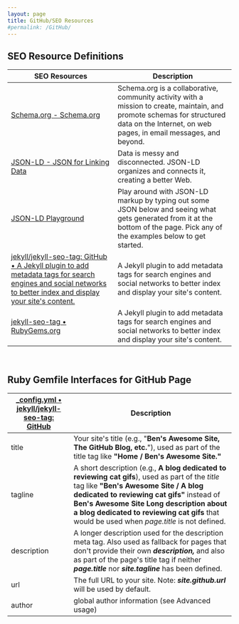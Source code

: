 ```yaml
---
layout: page
title: GitHub/SEO Resources 
#permalink: /GitHub/
---
```


## SEO Resource Definitions

| SEO Resources | Description |
|---|---|
| [Schema.org - Schema.org](https://schema.org/) | Schema.org is a collaborative, community activity with a mission to create, maintain, and promote schemas for structured data on the Internet, on web pages, in email messages, and beyond. |
| [JSON-LD - JSON for Linking Data](https://json-ld.org/) | Data is messy and disconnected. JSON-LD organizes and connects it, creating a better Web. |
| [JSON-LD Playground](https://json-ld.org/playground/) | Play around with JSON-LD markup by typing out some JSON below and seeing what gets generated from it at the bottom of the page. Pick any of the examples below to get started. |
| [jekyll/jekyll-seo-tag: GitHub • A Jekyll plugin to add metadata tags for search engines and social networks to better index and display your site's content.](https://github.com/jekyll/jekyll-seo-tag) | A Jekyll plugin to add metadata tags for search engines and social networks to better index and display your site's content. |
| [jekyll-seo-tag • RubyGems.org](https://rubygems.org/gems/jekyll-seo-tag/versions/2.8.0) | A Jekyll plugin to add metadata tags for search engines and social networks to better index and display your site's content. |

<br />

## Ruby Gemfile Interfaces for GitHub Page
| [_config.yml • jekyll/jekyll-seo-tag: GitHub ](https://github.com/jekyll/jekyll-seo-tag/blob/master/docs/usage.md) |  Description |
|---|---|
| title | Your site's title (e.g., "**Ben's Awesome Site, The GitHub Blog, etc.**"), used as part of the title tag like **"Home / Ben's Awesome Site."** |
| tagline | A short description (e.g., **A blog dedicated to reviewing cat gifs**), used as part of the *title* tag like **"Ben's Awesome Site / A blog dedicated to reviewing cat gifs"** instead of **Ben's Awesome Site  Long description about a blog dedicated to reviewing cat gifs** that would be used when *page.title* is not defined. |
| description | A longer description used for the description meta tag. Also used as fallback for pages that don't provide their own ***description,*** and also as part of the page's title tag if neither ***page.title*** nor ***site.tagline*** has been defined. |
| url | The full URL to your site. Note: ***site.github.url*** will be used by default.
| author | global author information (see Advanced usage)


